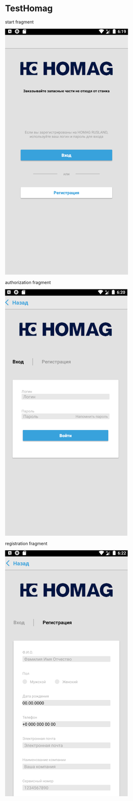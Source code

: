 # TestHomag

start fragment

<img alt="Icon" src="/ReadMe images/startFr.png" />

authorization fragment

<img alt="Icon" src="/ReadMe images/authFr.png" />

registration fragment

<img alt="Icon" src="/ReadMe images/regFr.png" />


